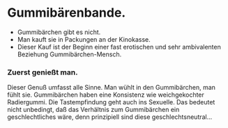 # Gummibärenbande. 
* Gummibärchen gibt es nicht. 
* Man kauft sie in Packungen an der Kinokasse. 
* Dieser Kauf ist der Beginn einer fast erotischen und sehr ambivalenten Beziehung Gummibärchen-Mensch.
### Zuerst genießt man. 
Dieser Genuß umfasst alle Sinne. Man wühlt in den Gummibärchen, man fühlt sie. 
Gummibärchen haben eine Konsistenz wie weichgekochter Radiergummi. Die Tastempfindung geht auch ins Sexuelle. 
Das bedeutet nicht unbedingt, daß das Verhältnis zum Gummibärchen ein geschlechtliches wäre,
denn prinzipiell sind diese geschlechtsneutral...

